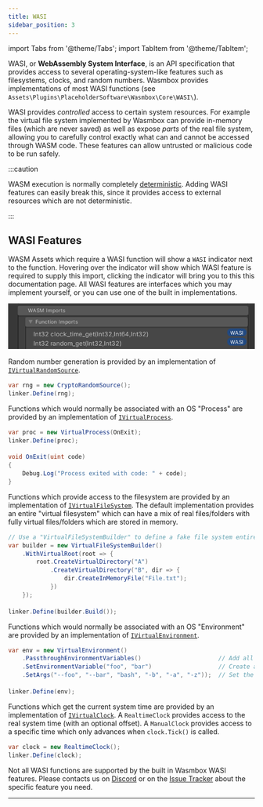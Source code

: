 ```yaml
---
title: WASI
sidebar_position: 3
---
```


import Tabs from '@theme/Tabs';
import TabItem from '@theme/TabItem';

WASI, or **WebAssembly System Interface**, is an API specification that provides access to several operating-system-like features such as filesystems, clocks, and random numbers. Wasmbox provides implementations of most WASI functions (see `Assets\Plugins\PlaceholderSoftware\Wasmbox\Core\WASI\`).

WASI provides _controlled_ access to certain system resources. For example the virtual file system implemented by Wasmbox can provide in-memory files (which are never saved) as well as expose _parts_ of the real file system, allowing you to carefully control exactly what can and cannot be accessed through WASM code. These features can allow untrusted or malicious code to be run safely.

:::caution

WASM execution is normally completely [deterministic](../../advanced/determinism.md). Adding WASI features can easily break this, since it provides access to external resources which are not deterministic.

:::

## WASI Features

WASM Assets which require a WASI function will show a `WASI` indicator next to the function. Hovering over the indicator will show which WASI feature is required to supply this import, clicking the indicator will bring you to this this documentation page. All WASI features are interfaces which you may implement yourself, or you can use one of the built in implementations.

![WASI Import](/img/InspectorWasi.png)

<Tabs queryString="feature-name">

<TabItem value="ivirtualrandomsource" label="Random Numbers">

Random number generation is provided by an implementation of [`IVirtualRandomSource`](../../reference/code/WASI/random.md).

```csharp
var rng = new CryptoRandomSource();
linker.Define(rng);
```

</TabItem>

<TabItem value="ivirtualprocess" label="Process">

Functions which would normally be associated with an OS "Process" are provided by an implementation of [`IVirtualProcess`](../../reference/code/WASI/process.md).

```csharp
var proc = new VirtualProcess(OnExit);
linker.Define(proc);

void OnExit(uint code)
{
    Debug.Log("Process exited with code: " + code);
}
```

</TabItem>

<TabItem value="ivirtualfilesystem" label="File System">

Functions which provide access to the filesystem are provided by an implementation of [`IVirtualFileSystem`](../../reference/code/WASI/filesystem.md). The default implementation provides an entire "virtual filesystem" which can have a mix of real files/folders with fully virtual files/folders which are stored in memory.

```csharp
// Use a "VirtualFileSystemBuilder" to define a fake file system entirely in memory
var builder = new VirtualFileSystemBuilder()
    .WithVirtualRoot(root => {
        root.CreateVirtualDirectory("A")
            .CreateVirtualDirectory("B", dir => {
                dir.CreateInMemoryFile("File.txt");
            })
    });

linker.Define(builder.Build());
```

</TabItem>

<TabItem value="ivirtualenvironment" label="Environment">

Functions which would normally be associated with an OS "Environment" are provided by an implementation of [`IVirtualEnvironment`](../../reference/code/WASI/environment.md).

```csharp
var env = new VirtualEnvironment()
    .PassthroughEnvironmentVariables()                      // Add all of the real environment variables
    .SetEnvironmentVariable("foo", "bar")                   // Create a variable named "foo" with value "bar"
    .SetArgs("--foo", "--bar", "bash", "-b", "-a", "-z"));  // Set the WASM process arguments

linker.Define(env);
```

</TabItem>

<TabItem value="ivirtualclock" label="Clock">

Functions which get the current system time are provided by an implementation of [`IVirtualClock`](../../reference/code/WASI/clock.md). A `RealtimeClock` provides access to the real system time (with an optional offset). A `ManualClock` provides access to a specific time which only advances when `clock.Tick()` is called.

```csharp
var clock = new RealtimeClock();
linker.Define(clock);
```

</TabItem>

<TabItem value="unknown" label="Unknown Feature">

Not all WASI functions are supported by the built in Wasmbox WASI features. Please contacts us on [Discord](https://discord.gg/3RtDa2M9Bx) or on the [Issue Tracker](https://github.com/Placeholder-Software/wasmbox/issues) about the specific feature you need.

</TabItem>

</Tabs>

---